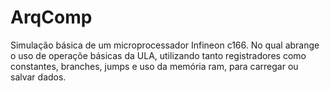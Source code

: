 # ArqComp
Simulação básica de um microprocessador Infineon c166. No qual abrange o uso de operaçõe básicas da ULA, utilizando tanto registradores como constantes, branches, jumps e 
uso da memória ram, para carregar ou salvar dados.
